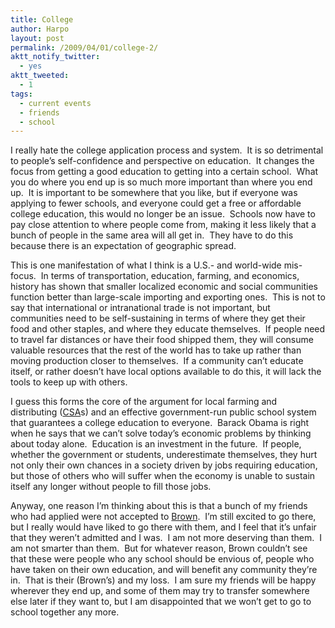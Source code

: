 ```yaml
---
title: College
author: Harpo
layout: post
permalink: /2009/04/01/college-2/
aktt_notify_twitter:
  - yes
aktt_tweeted:
  - 1
tags:
  - current events
  - friends
  - school
---
```

I really hate the college application process and system.  It is so detrimental to people&#8217;s self-confidence and perspective on education.  It changes the focus from getting a good education to getting into a certain school.  What you do where you end up is so much more important than where you end up.  It is important to be somewhere that you like, but if everyone was applying to fewer schools, and everyone could get a free or affordable college education, this would no longer be an issue.  Schools now have to pay close attention to where people come from, making it less likely that a bunch of people in the same area will all get in.  They have to do this because there is an expectation of geographic spread.

This is one manifestation of what I think is a U.S.- and world-wide mis-focus.  In terms of transportation, education, farming, and economics, history has shown that smaller localized economic and social communities function better than large-scale importing and exporting ones.  This is not to say that international or intranational trade is not important, but communities need to be self-sustaining in terms of where they get their food and other staples, and where they educate themselves.  If people need to travel far distances or have their food shipped them, they will consume valuable resources that the rest of the world has to take up rather than moving production closer to themselves.  If a community can&#8217;t educate itself, or rather doesn&#8217;t have local options available to do this, it will lack the tools to keep up with others.

I guess this forms the core of the argument for local farming and distributing (<a href="http://en.wikipedia.org/wiki/Community-supported_agriculture" target="_blank">CSA</a>s) and an effective government-run public school system that guarantees a college education to everyone.  Barack Obama is right when he says that we can&#8217;t solve today&#8217;s economic problems by thinking about today alone.  Education is an investment in the future.  If people, whether the government or students, underestimate themselves, they hurt not only their own chances in a society driven by jobs requiring education, but those of others who will suffer when the economy is unable to sustain itself any longer without people to fill those jobs.

Anyway, one reason I&#8217;m thinking about this is that a bunch of my friends who had applied were not accepted to <a href="http://brown.edu" target="_blank">Brown</a>.  I&#8217;m still excited to go there, but I really would have liked to go there with them, and I feel that it&#8217;s unfair that they weren&#8217;t admitted and I was.  I am not more deserving than them.  I am not smarter than them.  But for whatever reason, Brown couldn&#8217;t see that these were people who any school should be envious of, people who have taken on their own education, and will benefit any community they&#8217;re in.  That is their (Brown&#8217;s) and my loss.  I am sure my friends will be happy wherever they end up, and some of them may try to transfer somewhere else later if they want to, but I am disappointed that we won&#8217;t get to go to school together any more.